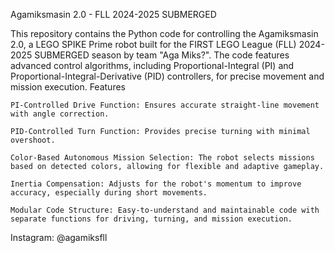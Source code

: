 Agamiksmasin 2.0 - FLL 2024-2025 SUBMERGED

This repository contains the Python code for controlling the Agamiksmasin 2.0, a LEGO SPIKE Prime robot built for the FIRST LEGO League (FLL) 2024-2025 SUBMERGED season by team "Aga Miks?". The code features advanced control algorithms, including Proportional-Integral (PI) and Proportional-Integral-Derivative (PID) controllers, for precise movement and mission execution.
Features

    PI-Controlled Drive Function: Ensures accurate straight-line movement with angle correction.

    PID-Controlled Turn Function: Provides precise turning with minimal overshoot.

    Color-Based Autonomous Mission Selection: The robot selects missions based on detected colors, allowing for flexible and adaptive gameplay.

    Inertia Compensation: Adjusts for the robot's momentum to improve accuracy, especially during short movements.

    Modular Code Structure: Easy-to-understand and maintainable code with separate functions for driving, turning, and mission execution.

Instagram: @agamiksfll
